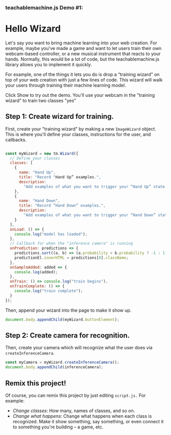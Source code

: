 ### teachablemachine.js Demo #1:
# Hello Wizard

Let's say you want to bring machine learning into your web creation. For example, maybe you've made a
game and want to let users train their own webcam-based controller, or a new musical instrument that
reacts to your hands. Normally, this would be a lot of code, but the teachablemachine.js library allows 
you to implement it quickly. 

For example, one of the things it lets you do is drop a “training wizard” on top of your web creation with
just a few lines of code. This wizard will walk your users through training their machine learning model.

Click Show to try out the demo. You'll use your webcam in the "training wizard" to train two classes "yes" 

## Step 1: Create wizard for training.
First, create your "training wizard" by making a new `ImageWizard` object. This is where you'll define
your classes, instructions for the user, and callbacks.

```js

const myWizard = new tm.Wizard({
  // Define your classes
  classes: [
    {
      name: "Hand Up",
      title: "Record "Hand Up” examples.",
      description:
        "Add examples of what you want to trigger your “Hand Up” state. This can be anything you want, like holding up your hand or an object."
    },
    {
      name: "Hand Down",
      title: "Record “Hand Down” examples.",
      description:
        "Add examples of what you want to trigger your “Hand Down” state. For example, without your hand or object."
    }
  ],
  onLoad: () => {
    console.log("model has loaded");
  },
  // Callback for when the "inference camera" is running
  onPrediction: predictions => {
    predictions.sort((a, b) => (a.probability > b.probability ? -1 : 1));
    predictionEl.innerHTML = predictions[0].className;
  },
  onSampleAdded: added => {
    console.log(added);
  },
  onTrain: () => console.log("train begins"),
  onTrainComplete: () => {
    console.log("train complete");
  }
});
```

Then, append your wizard into the page to make it show up.

```js
document.body.appendChild(myWizard.buttonElement);
```


## Step 2: Create camera for recognition.
Then, create your camera which will recognize what the user does via `createInferenceCamera`.


```js
const myCamera = myWizard.createInferenceCamera();
document.body.appendChild(inferenceCamera);
```

## Remix this project!

Of course, you can remix this project by just editing `script.js.` For example:
- *Change classes*: How many, names of classes, and so on.
- *Change what happens*: Change what happens when each class is recognized. Make it show something,
say something, or even connect it to something you're building – a game, etc.
